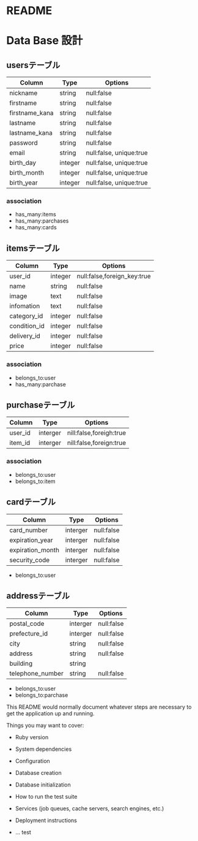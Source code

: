 # README

# Data Base 設計

## usersテーブル
|Column|Type|Options|
|------|----|-------|
|nickname|string|null:false|
|firstname|string|null:false|
|firstname_kana|string|null:false|
|lastname|string|null:false|
|lastname_kana|string|null:false|
|password|string|null:false|
|email|string|null:false, unique:true|
|birth_day|integer|null:false, unique:true|
|birth_month|integer|null:false, unique:true|
|birth_year|integer|null:false, unique:true|
### association
- has_many:items
- has_many:parchases
- has_many:cards

## itemsテーブル
|Column|Type|Options|
|------|----|-------|
|user_id|integer|null:false,foreign_key:true|
|name|string|null:false|
|image|text|null:false|
|infomation|text|null:false|
|category_id|integer|null:false|
|condition_id|integer|null:false|
|delivery_id|integer|null:false|
|price|integer|null:false|
### association
- belongs_to:user
- has_many:parchase

## purchaseテーブル
|Column|Type|Options|
|------|----|-------|
|user_id|interger|nill:false,foreigh:true|
|item_id|interger|nill:false,foreign:true|
### association
- belongs_to:user
- belongs_to:item

## cardテーブル
|Column|Type|Options|
|------|----|-------|
|card_number|interger|null:false|
|expiration_year|interger|null:false|
|expiration_month|interger|null:false|
|security_code|interger|null:false|
- belongs_to:user

## addressテーブル
|Column|Type|Options|
|------|----|-------|
|postal_code|interger|null:false
|prefecture_id|interger|null:false|
|city|string|null:false|
|address|string|null:false|
|building|string||
|telephone_number|string|null:false|
- belongs_to:user
- belongs_to:parchase



This README would normally document whatever steps are necessary to get the
application up and running.

Things you may want to cover:

* Ruby version

* System dependencies

* Configuration

* Database creation

* Database initialization

* How to run the test suite

* Services (job queues, cache servers, search engines, etc.)

* Deployment instructions

* ...
test